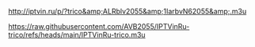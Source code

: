 http://iptvin.ru/p/?trico&amp;ALRblv2055&amp;1IarbvN62055&amp;.m3u

https://raw.githubusercontent.com/AVB2055/IPTVinRu-trico/refs/heads/main/IPTVinRu-trico.m3u
